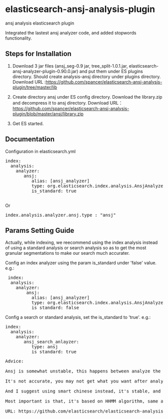 elasticsearch-ansj-analysis-plugin
==================================

ansj analysis elasticsearch plugin

Integrated the lastest ansj analyzer code, and added stopwords functionality.



Steps for Installation
----------------------

1. Download 3 jar files (ansj_seg-0.9 jar,  tree_split-1.0.1.jar, elasticsearch-ansj-analyzer-plugin-0.90.0.jar) and put them under ES plugins directory. Should create analysis-ansj directory under plugins
   directory. Download URL :https://github.com/spancer/elasticsearch-ansj-analysis-plugin/tree/master/lib

2. Create directory ansj under ES config directory. Download the library.zip and decompress it to ansj directory.
   Download URL： https://github.com/spancer/elasticsearch-ansj-analysis-plugin/blob/master/ansj/library.zip

3. Get ES started.


Documentation
-------------
Configuration in elasticsearch.yml
<pre>
index:
  analysis:                   
    analyzer:      
       ansj:
          alias: [ansj_analyzer]
          type: org.elasticsearch.index.analysis.AnsjAnalyzerFactory
          is_standard: true
 </pre>
 Or
 <pre>
index.analysis.analyzer.ansj.type : "ansj"
</pre>

Params Setting Guide
---------------------
Actually, while indexing, we reecommend using the index analysis instead of using a standard analysis or search analysis so
as to get the most granular segmentations to make our search much accurater.

Config an index analyzer using the param is_standard under 'false' value. e.g.:
 <pre>
 index:
  analysis:                   
    analyzer: 
        ansj:
          alias: [ansj_analyzer]
          type: org.elasticsearch.index.analysis.AnsjAnalyzerFactory
          is_standard: false
</pre>

Config a search or standard analysis, set the is_standard to 'true'. e.g.:
<pre>
index:
  analysis:                   
    analyzer: 
       ansj_search_anlayzer:
          type: ansj
          is_standard: true
</pre>

<pre>
Advice:

Ansj is somewhat unstable, this happens between analyze the similar words and sentences, or even words seperated with whitespace.

It's not accurate, you may not get what you want after analyzed. 

And I suggest using smart chinese instead, it's stable, and supported and tested by ES Team.

Most important is that, it's based on HHMM algorithm, same as ICTCLAS itself.

URL: https://github.com/elasticsearch/elasticsearch-analysis-smartcn

</pre>
